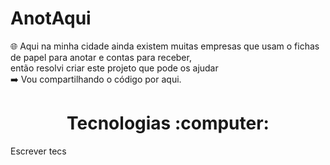 # AnotAqui
:globe_with_meridians: Aqui na minha cidade ainda existem muitas empresas que usam o fichas de papel para anotar e contas para receber, <br>
então resolvi criar este projeto que pode os ajudar <br>
:arrow_right: Vou compartilhando o código por aqui.

<h1 align="center"> Tecnologias :computer:	 </h1>
<p align="justify"> Escrever tecs </p>
